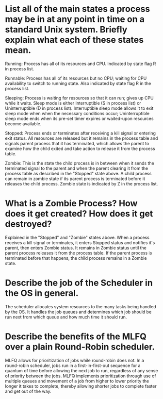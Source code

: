 # List all of the main states a process may be in at any point in time on a standard Unix system. Briefly explain what each of these states mean.
Running: Process has all of its resources and CPU. Indicated by state flag R in process list.

Runnable: Process has all of its resources but no CPU; waiting for CPU availability to switch to running state. Also indicated by state flag R in the process list.

Sleeping: Process is waiting for resources so that it can run; gives up CPU while it waits. Sleep mode is either Interruptible (S in process list) or Uninterruptible (D in process list). Interruptible sleep mode allows it to exit sleep mode when when the necessary conditions occur; Uninterruptible sleep mode ends when its pre-set timer expires or waited-upon resources become available.

Stopped: Process ends or terminates after receiving a kill signal or entering exit status. All resources are released but it remains in the process table and signals parent process that it has terminated, which allows the parent to examine how the child exited and take action to release it from the process table.

Zombie: This is the state the child process is in between when it sends the terminated signal to the parent and when the parent clearing it from the process table as described in the "Stopped" state above. A child process can remain in zombie state if its parent process is terminated before it releases the child process. Zombie state is indicated by Z in the process list.

# What is a Zombie Process? How does it get created? How does it get destroyed?
Explained in the "Stopped" and "Zombie" states above. When a process receives a kill signal or terminates, it enters Stopped status and notifies it's parent, then enters Zombie status. It remains in Zombie status until the parent process releases it from the process table. If the parent process is terminated before that happens, the child process remains in a Zombie state.

# Describe the job of the Scheduler in the OS in general.
The scheduler allocates system resources to the many tasks being handled by the OS. It handles the job queues and determines which job should be run next from which queue and how much time it should run.

# Describe the benefits of the MLFQ over a plain Round-Robin scheduler.
MLFQ allows for prioritization of jobs while round-robin does not. In a round-robin scheduler, jobs run in a first-in-first-out sequence for a quantum of time before allowing the next job to run, regardless of any sense of priority between the jobs. MLFQ implements prioritization through use of multiple queues and movement of a job from higher to lower priority the longer it takes to complete, thereby allowing shorter jobs to complete faster and get out of the way.